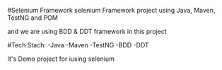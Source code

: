 #Selenium Framework
selenium  Framework project using Java, Maven, TestNG and POM

and we are using BDD & DDT framework in this project

#Tech Stach:
-Java
-Maven
-TestNG
-BDD
-DDT

It's Demo project for iusing selenium
